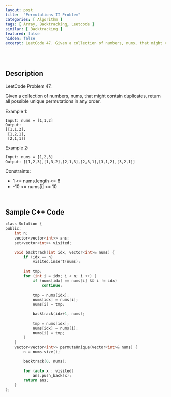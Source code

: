 ```yaml
---
layout: post
title:  "Permutations II Problem"
categories: [ Algorithm ]
tags: [ Array, Backtracking, Leetcode ]
similar: [ Backtracking ]
featured: false
hidden: false
excerpt: LeetCode 47. Given a collection of numbers, nums, that might contain duplicates, return all possible unique permutations in any order.
---
```


<br />

## Description

LeetCode Problem 47. 

Given a collection of numbers, nums, that might contain duplicates, return all possible unique permutations in any order.

 

Example 1:
```
Input: nums = [1,1,2]
Output:
[[1,1,2],
 [1,2,1],
 [2,1,1]]
```

Example 2:
```
Input: nums = [1,2,3]
Output: [[1,2,3],[1,3,2],[2,1,3],[2,3,1],[3,1,2],[3,2,1]]
```

Constraints:

* 1 <= nums.length <= 8
* -10 <= nums[i] <= 10



<br />

## Sample C++ Code


```c
class Solution {
public:
    int n;
    vector<vector<int>> ans;
    set<vector<int>> visited;
    
    void backtrack(int idx, vector<int>& nums) {
        if (idx == n)
            visited.insert(nums);
        
        int tmp;
        for (int i = idx; i < n; i ++) {
            if (nums[idx] == nums[i] && i != idx)
                continue;
            
            tmp = nums[idx];
            nums[idx] = nums[i];
            nums[i] = tmp;
            
            backtrack(idx+1, nums);
            
            tmp = nums[idx];
            nums[idx] = nums[i];
            nums[i] = tmp;
        }
    }
    vector<vector<int>> permuteUnique(vector<int>& nums) {
        n = nums.size();
        
        backtrack(0, nums);
        
        for (auto x : visited)
            ans.push_back(x);
        return ans;
    }
};
```
